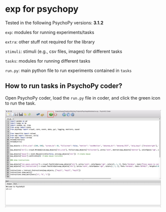 # exp for psychopy

Tested in the following PsychoPy versions: **3.1.2**

`exp`: modules for running experiments/tasks

`extra`: other stuff not required for the library

`stimuli`: stimuli (e.g., csv files, images) for different tasks

`tasks`: modules for running different tasks

`run.py`: main python file to run experiments contained in `tasks`



## How to run tasks in PsychoPy coder?

Open PsychoPy coder, load the `run.py` file in coder, and click the green icon to run the task.

![psychopy_coder](./extra/psychopy_coder.jpg)